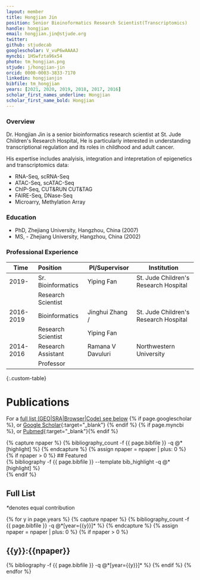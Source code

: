 ```yaml
---
layout: member
title: Hongjian Jin
position: Senior Bioinoformatics Research Scientist(Transcriptomics)
handle: hongjian
email: hongjian.jin@stjude.org
twitter:
github: stjudecab
googlescholar: V_vuP6wAAAAJ
myncbi: 1HSwfzta96x54
photo: tm_hongjian.png
stjude: j/hongjian-jin
orcid: 0000-0003-3833-7170
linkedin: hongjianjin
bibfile: tm_hongjian
years: [2021, 2020, 2019, 2018, 2017, 2016]
scholar_first_names_underline: Hongjian
scholar_first_name_bold: Hongjian
---
```


### Overview
Dr. Hongjian Jin is a senior bioinformatics research scientist at St. Jude Children's Research Hospital, He is particularly interested in understanding transcriptional regulation and its roles in childhood and adult cancer.

His expertise includes analyisis, integration and intepretation of epigenetics and transcriptomics data:

- RNA-Seq, scRNA-Seq
- ATAC-Seq, scATAC-Seq
- ChIP-Seq, CUT&RUN CUT&TAG
- FAIRE-Seq, DNase-Seq 
- Microarry, Methylation Array


### Education
- PhD,  Zhejiang University, Hangzhou, China (2007)
- MS, - Zhejiang University, Hangzhou, China (2002)

### Professional Experience

Time        | Position                   | PI/Supervisor    | Institution                                   |
----------- | :-----------               | -----------      | -----------                                   |
2019-       | Sr. Bioinformatics         | Yiping Fan       | St. Jude Children's Research Hospital         |
            | Research Scientist         |                  |                                               |
2016-2019   | Bioinformatics             | Jinghui Zhang /  | St. Jude Children's Research Hospital         |
            | Research Scientist         | Yiping Fan       |                                               |
2014-2016   | Research Assistant         | Ramana V Davuluri| Northwestern University                       |
            | Professor                  |                  |                                               |

{:.custom-table}

<!--more-->

# Publications

For a [full list (GEO\|SRA\|Browser\|Code) see below](#full-list)
{% if page.googlescholar %}, or [Google Scholar](https://scholar.google.com/citations?user={{page.googlescholar}}){:target="_blank"}
{% endif %} {% if page.myncbi %}, or [Pubmed](https://www.ncbi.nlm.nih.gov/myncbi/{{page.myncbi}}/bibliography/public/){:target="_blank"}{% endif %}


<div class="row">
  {% capture npaper %}
    {% bibliography_count -f {{ page.bibfile }} -q @*[highlight] %}
  {% endcapture %}
  {% assign npaper = npaper | plus: 0 %}
  {% if npaper > 0 %}
## Featured

<div class="publications_highlight">
  {% bibliography -f {{ page.bibfile }} --template bib_highlight -q @*[highlight] %}
</div>
{% endif %}

</div>

## Full List

<nobr><em>*</em>denotes equal contribution</nobr>
<div class="publications">
{% for y in page.years %}
  {% capture npaper %}
    {% bibliography_count -f {{ page.bibfile }} -q @*[year={{y}}]* %}
  {% endcapture %}
  {% assign npaper = npaper | plus: 0 %}
  {% if npaper > 0 %}
  <h2 class="year">{{y}}:{{npaper}}</h2>
  {% bibliography -f {{ page.bibfile }} -q @*[year={{y}}]* %}
  {% endif %}
{% endfor %}
</div>
